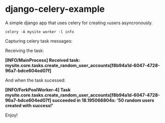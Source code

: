 # django-celery-example

A simple django app that uses celery for creating ```n```users asyncronously.

```celery -A mysite worker -l info```


Capturing celery task messages:

Receiving the task:

**[INFO/MainProcess] Received task: mysite.core.tasks.create_random_user_accounts[f8b94a1d-6047-4728-96a7-bdce604ed07f]**

And when the task sucessed:

**[INFO/ForkPoolWorker-4] Task mysite.core.tasks.create_random_user_accounts[f8b94a1d-6047-4728-96a7-bdce604ed07f] succeeded in 18.195066804s: '50 random users created with success!'**

Enjoy!
